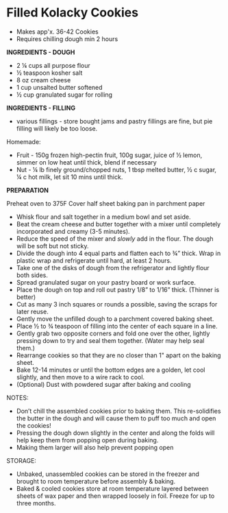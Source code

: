 # Filled Kolacky Cookies

* Makes app'x. 36-42 Cookies
* Requires chilling dough min 2 hours

**INGREDIENTS - DOUGH** 
* 2 ¼ cups all purpose flour
* ½ teaspoon kosher salt
* 8 oz cream cheese
* 1 cup unsalted butter softened
* ½ cup granulated sugar for rolling

**INGREDIENTS - FILLING** 
* various fillings - store bought jams and pastry fillings are fine, but pie filling will likely be too loose.

Homemade:
* Fruit - 150g frozen high-pectin fruit, 100g sugar, juice of ½ lemon, simmer on low heat until thick, blend if necessary
* Nut - ¼ lb finely ground/chopped nuts, 1 tbsp melted butter, ½ c sugar, ¼ c hot milk, let sit 10 mins until thick.


**PREPARATION**

Preheat oven to 375F 
Cover half sheet baking pan in parchment paper 

* Whisk flour and salt together in a medium bowl and set aside.
* Beat the cream cheese and butter together with a mixer until completely incorporated and creamy (3-5 minutes).
* Reduce the speed of the mixer and *slowly* add in the flour. The dough will be soft but not sticky.
* Divide the dough into 4 equal parts and flatten each to ¾” thick. Wrap in plastic wrap and refrigerate until hard, at least 2 hours.
* Take one of the disks of dough from the refrigerator and lightly flour both sides. 
* Spread granulated sugar on your pastry board or work surface.
* Place the dough on top and roll out pastry 1/8” to 1/16” thick. (Thinner is better)
* Cut as many 3 inch squares or rounds a possible, saving the scraps for later reuse.
* Gently move the unfilled dough to a parchment covered baking sheet.
* Place ½ to ¾ teaspoon of filling into the center of each square in a line.
* Gently grab two opposite corners and fold one over the other, lightly pressing down to try and seal them together. (Water may help seal them.)
* Rearrange cookies so that they are no closer than 1" apart on the baking sheet.
* Bake 12-14 minutes or until the bottom edges are a golden, let cool slightly, and then move to a wire rack to cool.
* (Optional) Dust with powdered sugar after baking and cooling

NOTES:
* Don’t chill the assembled cookies prior to baking them. This re-solidifies the butter in the dough and will cause them to puff too much and open the cookies!
* Pressing the dough down slightly in the center and along the folds will help keep them from popping open during baking.
 * Making them larger will also help prevent popping open


STORAGE:
* Unbaked, unassembled cookies can be stored in the freezer and brought to room temperature before assembly & baking.
* Baked & cooled cookies store at room temperature layered between sheets of wax paper and then wrapped loosely in foil. Freeze for up to three months.
